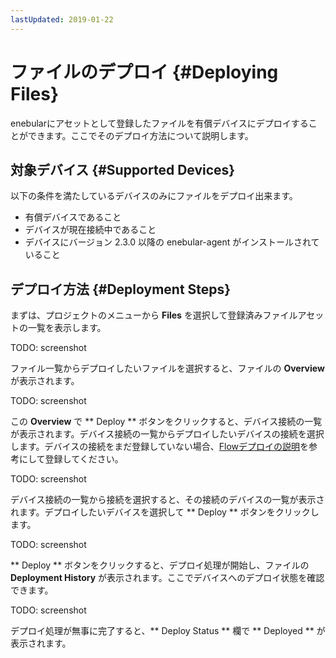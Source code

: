 ```yaml
---
lastUpdated: 2019-01-22
---
```


# ファイルのデプロイ {#Deploying Files}

enebularにアセットとして登録したファイルを有償デバイスにデプロイすることができます。ここでそのデプロイ方法について説明します。

## 対象デバイス {#Supported Devices}

以下の条件を満たしているデバイスのみにファイルをデプロイ出来ます。

- 有償デバイスであること
- デバイスが現在接続中であること
- デバイスにバージョン 2.3.0 以降の enebular-agent がインストールされていること

## デプロイ方法 {#Deployment Steps}

まずは、プロジェクトのメニューから **Files** を選択して登録済みファイルアセットの一覧を表示します。

TODO: screenshot

ファイル一覧からデプロイしたいファイルを選択すると、ファイルの **Overview** が表示されます。

TODO: screenshot

この **Overview** で ** Deploy ** ボタンをクリックすると、デバイス接続の一覧が表示されます。デバイス接続の一覧からデプロイしたいデバイスの接続を選択します。デバイスの接続をまだ登録していない場合、[Flowデプロイの説明](../Deploy/index.md)を参考にして登録してください。

TODO: screenshot

デバイス接続の一覧から接続を選択すると、その接続のデバイスの一覧が表示されます。デプロイしたいデバイスを選択して ** Deploy ** ボタンをクリックします。

TODO: screenshot

** Deploy ** ボタンをクリックすると、デプロイ処理が開始し、ファイルの **Deployment History** が表示されます。ここでデバイスへのデプロイ状態を確認できます。

TODO: screenshot

デプロイ処理が無事に完了すると、** Deploy Status ** 欄で ** Deployed ** が表示されます。
